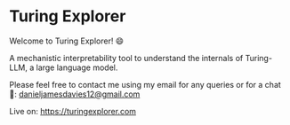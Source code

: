 # Turing Explorer

Welcome to Turing Explorer! 😄

A mechanistic interpretability tool to understand the internals of Turing-LLM, a large language model.

Please feel free to contact me using my email for any queries or for a chat 🙂: danieljamesdavies12@gmail.com

Live on: https://turingexplorer.com
